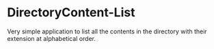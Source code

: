 # DirectoryContent-List

Very simple application to list all the contents in the directory with their extension at alphabetical order. 
